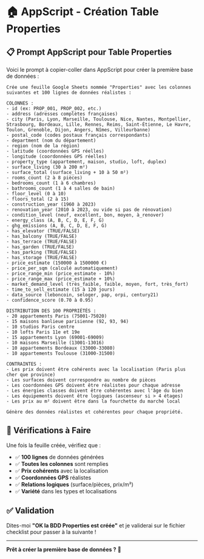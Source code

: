 # 🏠 AppScript - Création Table Properties

## 📋 **Prompt AppScript pour Table Properties**

Voici le prompt à copier-coller dans AppScript pour créer la première base de données :

```
Crée une feuille Google Sheets nommée "Properties" avec les colonnes suivantes et 100 lignes de données réalistes :

COLONNES :
- id (ex: PROP_001, PROP_002, etc.)
- address (adresses complètes françaises)
- city (Paris, Lyon, Marseille, Toulouse, Nice, Nantes, Montpellier, Strasbourg, Bordeaux, Lille, Rennes, Reims, Saint-Étienne, Le Havre, Toulon, Grenoble, Dijon, Angers, Nîmes, Villeurbanne)
- postal_code (codes postaux français correspondants)
- department (nom du département)
- region (nom de la région)
- latitude (coordonnées GPS réelles)
- longitude (coordonnées GPS réelles)
- property_type (appartement, maison, studio, loft, duplex)
- surface_living (30 à 200 m²)
- surface_total (surface_living + 10 à 50 m²)
- rooms_count (2 à 8 pièces)
- bedrooms_count (1 à 6 chambres)
- bathrooms_count (1 à 4 salles de bain)
- floor_level (0 à 10)
- floors_total (2 à 15)
- construction_year (1960 à 2023)
- renovation_year (2010 à 2023, ou vide si pas de rénovation)
- condition_level (neuf, excellent, bon, moyen, à_renover)
- energy_class (A, B, C, D, E, F, G)
- ghg_emissions (A, B, C, D, E, F, G)
- has_elevator (TRUE/FALSE)
- has_balcony (TRUE/FALSE)
- has_terrace (TRUE/FALSE)
- has_garden (TRUE/FALSE)
- has_parking (TRUE/FALSE)
- has_storage (TRUE/FALSE)
- price_estimate (150000 à 1500000 €)
- price_per_sqm (calculé automatiquement)
- price_range_min (price_estimate - 10%)
- price_range_max (price_estimate + 10%)
- market_demand_level (très_faible, faible, moyen, fort, très_fort)
- time_to_sell_estimate (15 à 120 jours)
- data_source (leboncoin, seloger, pap, orpi, century21)
- confidence_score (0.70 à 0.95)

DISTRIBUTION DES 100 PROPRIÉTÉS :
- 20 appartements Paris (75001-75020)
- 15 maisons banlieue parisienne (92, 93, 94)
- 10 studios Paris centre
- 10 lofts Paris 11e et 19e
- 15 appartements Lyon (69001-69009)
- 10 maisons Marseille (13001-13016)
- 10 appartements Bordeaux (33000-33080)
- 10 appartements Toulouse (31000-31500)

CONTRAINTES :
- Les prix doivent être cohérents avec la localisation (Paris plus cher que province)
- Les surfaces doivent correspondre au nombre de pièces
- Les coordonnées GPS doivent être réalistes pour chaque adresse
- Les énergies classes doivent être cohérentes avec l'âge du bien
- Les équipements doivent être logiques (ascenseur si > 4 étages)
- Les prix au m² doivent être dans la fourchette du marché local

Génère des données réalistes et cohérentes pour chaque propriété.
```

## 🎯 **Vérifications à Faire**

Une fois la feuille créée, vérifiez que :
- ✅ **100 lignes** de données générées
- ✅ **Toutes les colonnes** sont remplies
- ✅ **Prix cohérents** avec la localisation
- ✅ **Coordonnées GPS** réalistes
- ✅ **Relations logiques** (surface/pièces, prix/m²)
- ✅ **Variété** dans les types et localisations

## ✅ **Validation**

Dites-moi **"OK la BDD Properties est créée"** et je validerai sur le fichier checklist pour passer à la suivante !

---

**Prêt à créer la première base de données ?** 🚀
